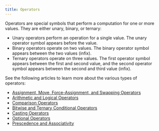 ```yaml
---
title: Operators
---
```


Operators are special symbols that perform a computation for one or more values. They are either unary, binary, or ternary:

- Unary operators perform an operation for a single value. The unary operator symbol appears before the value.
- Binary operators operate on two values. The binary operator symbol appears between the two values (infix).
- Ternary operators operate on three values. The first operator symbol appears between the first and second value, and the second operator symbol appears between the second and third value (infix).

See the following articles to learn more about the various types of operators:

- [Assignment, Move, Force-Assignment, and Swapping Operators]
- [Arithmetic and Logical Operators]
- [Comparison Operators]
- [Bitwise and Ternary Conditional Operators]
- [Casting Operators]
- [Optional Operators]
- [Prescedence and Associativity]

<!-- Relative links. Will not render on the page -->

[Assignment, Move, Force-Assignment, and Swapping Operators]: ./assign-move-force-swap.md
[Arithmetic and Logical Operators]: ./arithmetic-logical-operators.md
[Comparison Operators]: ./comparison-operators.md
[Bitwise and Ternary Conditional Operators]: ./bitwise-ternary-operators.md
[Casting Operators]: ./casting-operators.md
[Optional Operators]: ./optional-operators.md
[Prescedence and Associativity]: ./prescedence-associativity.md